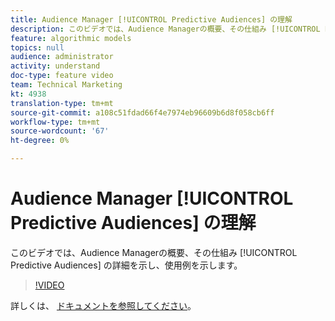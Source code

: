 ```yaml
---
title: Audience Manager [!UICONTROL Predictive Audiences] の理解
description: このビデオでは、Audience Managerの概要、その仕組み [!UICONTROL Predictive Audiences] の詳細を示し、使用例を示します。
feature: algorithmic models
topics: null
audience: administrator
activity: understand
doc-type: feature video
team: Technical Marketing
kt: 4938
translation-type: tm+mt
source-git-commit: a108c51fdad66f4e7974eb96609b6d8f058cb6ff
workflow-type: tm+mt
source-wordcount: '67'
ht-degree: 0%

---
```



# Audience Manager [!UICONTROL Predictive Audiences] の理解

このビデオでは、Audience Managerの概要、その仕組み [!UICONTROL Predictive Audiences] の詳細を示し、使用例を示します。

>[!VIDEO](https://video.tv.adobe.com/v/33629/?quality=12)

詳しくは、 [ドキュメントを参照してください](https://docs.adobe.com/content/help/en/audience-manager/user-guide/features/algorithmic-models/predictive-audiences/predictive-audiences.html)。
